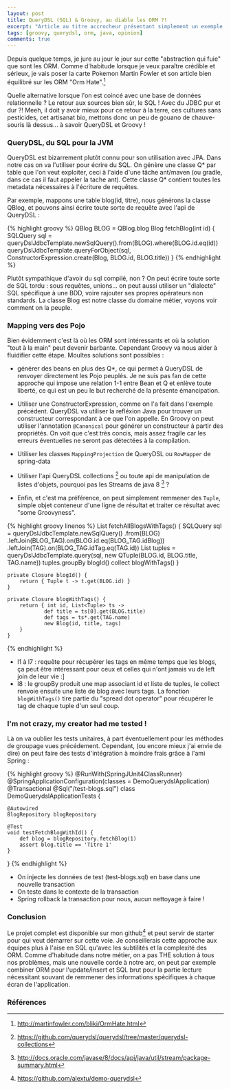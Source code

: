 ```yaml
---
layout: post
title: QueryDSL (SQL) & Groovy, au diable les ORM ?!
excerpt: "Article au titre accrocheur présentant simplement un exemple d'utilisation de QueryDSL avec Groovy."
tags: [groovy, querydsl, orm, java, opinion]
comments: true
---
```


Depuis quelque temps, je jure au jour le jour sur cette "abstraction qui fuie" que sont les ORM. Comme d'habitude lorsque je veux paraître crédible et sérieux, je vais poser la carte Pokemon Martin Fowler et son article bien équilibré sur les ORM "Orm Hate".[^1]

Quelle alternative lorsque l'on est coincé avec une base de données relationnelle ? Le retour aux sources bien sûr, le SQL ! Avec du JDBC pur et dur ?! Meeh, il doit y avoir mieux pour ce retour à la terre, ces cultures sans pesticides, cet artisanat bio, mettons donc un peu de gouano de chauve-souris là dessus... à savoir QueryDSL et Groovy !

### QueryDSL, du SQL pour la JVM
QueryDSL est bizarrement plutôt connu pour son utilisation avec JPA. Dans notre cas on va l'utiliser pour écrire du SQL. On génère une classe Q* par table que l'on veut exploiter, ceci à l'aide d'une tâche ant/maven (ou gradle, dans ce cas il faut appeler la tache ant). Cette classe Q* contient toutes les metadata nécessaires à l'écriture de requêtes.

Par exemple, mappons une table blog(id, titre), nous générons la classe QBlog, et pouvons ainsi écrire toute sorte de requête avec l'api de QueryDSL :

{% highlight groovy %}
QBlog BLOG = QBlog.blog
Blog fetchBlog(int id) {
    SQLQuery sql = queryDslJdbcTemplate.newSqlQuery().from(BLOG).where(BLOG.id.eq(id))
    queryDslJdbcTemplate.queryForObject(sql, 
    	ConstructorExpression.create(Blog, BLOG.id, BLOG.title))
}
{% endhighlight %}

Plutôt sympathique d'avoir du sql compilé, non ? On peut écrire toute sorte de SQL tordu : sous requêtes, unions... on peut aussi utiliser un "dialecte" SQL spécifique à une BDD, voire rajouter ses propres opérateurs non standards. La classe Blog est notre classe du domaine métier, voyons voir comment on la peuple.

### Mapping vers des Pojo
Bien évidemment c'est là où les ORM sont intéressants et où la solution "tout à la main" peut devenir barbante. Cependant Groovy va nous aider à fluidifier cette étape.
Moultes solutions sont possibles :

* générer des beans en plus des Q*, ce qui permet à QueryDSL de renvoyer directement les Pojo peuplés. Je ne suis pas fan de cette approche qui impose une relation 1-1 entre Bean et Q et enlève toute liberté, ce qui est un peu le but recherché de la présente émancipation. 

* Utiliser une ConstructorExpression, comme on l'a fait dans l'exemple précédent. 
QueryDSL va utiliser la refléxion Java pour trouver un constructeur correspondant à ce que l'on appelle. En Groovy on peut utiliser l'annotation `@Canonical` pour générer un constructeur à partir des propriétés. On voit que c'est très concis, mais assez fragile car les erreurs éventuelles ne seront pas détectées à la compilation.

* Utiliser les classes `MappingProjection` de QueryDSL ou `RowMapper` de spring-data

* Utiliser l'api QueryDSL collections [^2] ou toute api de manipulation de listes d'objets, pourquoi pas les Streams de java 8 [^3] ?

* Enfin, et c'est ma préférence, on peut simplement remmener des `Tuple`, simple objet conteneur d'une ligne de résultat et traiter ce résultat avec "some Groovyness".

{% highlight groovy linenos %}
List<Blog> fetchAllBlogsWithTags() {
        SQLQuery sql = queryDslJdbcTemplate.newSqlQuery()
                            .from(BLOG)
                            .leftJoin(BLOG_TAG).on(BLOG.id.eq(BLOG_TAG.idBlog))
                            .leftJoin(TAG).on(BLOG_TAG.idTag.eq(TAG.id))
        List<Tuple> tuples = queryDslJdbcTemplate.query(sql, 
        	new QTuple(BLOG.id, BLOG.title, TAG.name))
        tuples.groupBy blogId() collect blogWithTags()
    }

    private Closure blogId() {
        return { Tuple t -> t.get(BLOG.id) }
    }

    private Closure blogWithTags() {
        return { int id, List<Tuple> ts ->
                def title = ts[0].get(BLOG.title)
                def tags = ts*.get(TAG.name)
                new Blog(id, title, tags)
        }
    }
{% endhighlight %}

- l1 à l7 : requête pour récupérer les tags en même temps que les blogs, ça peut être intéressant pour ceux et celles qui n'ont jamais vu de left join de leur vie :]
- l8 : le groupBy produit une map associant id et liste de tuples, le collect renvoie ensuite une liste de blog avec leurs tags. La fonction `blogWithTags()` tire partie du "spread dot operator" pour récupérer le tag de chaque tuple d'un seul coup.

### I'm not crazy, my creator had me tested !
Là on va oublier les tests unitaires, à part éventuellement pour les méthodes de groupage vues précédement. Cependant, (ou encore mieux j'ai envie de dire) on peut faire des tests d'intégration à moindre frais grâce à l'ami Spring :

{% highlight groovy %}
@RunWith(SpringJUnit4ClassRunner)
@SpringApplicationConfiguration(classes = DemoQuerydslApplication)
@Transactional
@Sql("/test-blogs.sql")
class DemoQuerydslApplicationTests {

	@Autowired
	BlogRepository blogRepository

	@Test
	void testFetchBlogWithId() {
		def blog = blogRepository.fetchBlog(1)
		assert blog.title == 'Titre 1'
	}
}
{% endhighlight %}

- On injecte les données de test (test-blogs.sql) en base dans une nouvelle transaction
- On teste dans le contexte de la transaction
- Spring rollback la transaction pour nous, aucun nettoyage à faire !

### Conclusion
Le projet complet est disponible sur mon github[^4] et peut servir de starter pour qui veut démarrer sur cette voie. Je conseillerais cette approche aux équipes plus à l'aise en SQL qu'avec les subtilités et la complexité des ORM. Comme d'habitude dans notre métier, on a pas THE solution à tous nos problèmes, mais une nouvelle corde à notre arc, on peut par exemple combiner ORM pour l'update/insert et SQL brut pour la partie lecture nécessitant souvant de remmener des informations spécifiques à chaque écran de l'application.

### Références
[^1]: <http://martinfowler.com/bliki/OrmHate.html>
[^2]: <https://github.com/querydsl/querydsl/tree/master/querydsl-collections>
[^3]: <http://docs.oracle.com/javase/8/docs/api/java/util/stream/package-summary.html>
[^4]: <https://github.com/alextu/demo-querydsl>



